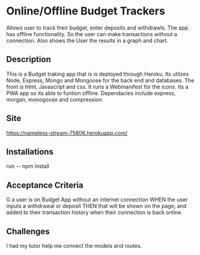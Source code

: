 # Online/Offline Budget Trackers

Allows user to track their budget, enter deposits and withdrawls. The app has offline functionality. So the user can make transactions without a connection. Also shows the User the results in a graph and chart. 

## Description

This is a Budget traking app that is is deployed through Heroku. Its utilzes Node, Express, Mongo and Mongoose for the back end and databases. The front is html, Javascript and css. It runs a Webmanifest for the icons. Its a PWA app so its able to funtion offline. Dependacies include express, morgan, monogoose and compression. 

## Site 

https://nameless-stream-75806.herokuapp.com/


## Installations 

run -- npm install 

## Acceptance Criteria

G a user is on Budget App without an internet connection
WHEN the user inputs a withdrawal or deposit
THEN that will be shown on the page, and added to their transaction history when their connection is back online.


## Challenges

I had my tutor help me connect the models and routes. 

